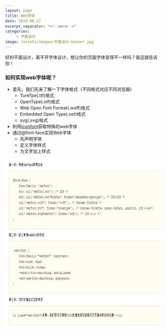 ```yaml
---
layout: page
title: Web字体
date: 2019-06-27
excerpt_separator: "<!--more-->"
categories: 
     - 平面设计
image: /assets/images/平面设计-banner.jpg
---
```

好的平面设计，离不开字体设计，想让你的页面字体变得不一样吗？我这就告诉你！
<!--more-->
### 如何实现web字体呢？
* 首先，我们先来了解一下字体格式（不同格式对应不同浏览器）
  * TureTpe(.ttf)格式
  * OpenType(.otf)格式
  * Web Open Font Format(.woff)格式
  * Embedded Open Type(.oet)格式
  * svg(.svg)格式
* 利用[iconfont](https://www.iconfont.cn/webfont?spm=a313x.7781069.1998910419.d81ec59f2#!/webfont/index)获取特殊的web字体
* 通过@font-face实现Web字体
  * 先声明字体
  * 定义字体样式
  * 为文字加上样式
<img src="/assets/images/font-face.png" alt="font-face" width="600px" height="550px">



